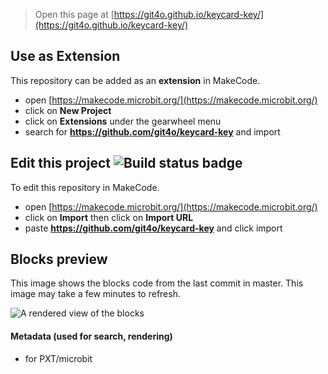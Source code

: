 
> Open this page at [https://git4o.github.io/keycard-key/](https://git4o.github.io/keycard-key/)

## Use as Extension

This repository can be added as an **extension** in MakeCode.

* open [https://makecode.microbit.org/](https://makecode.microbit.org/)
* click on **New Project**
* click on **Extensions** under the gearwheel menu
* search for **https://github.com/git4o/keycard-key** and import

## Edit this project ![Build status badge](https://github.com/git4o/keycard-key/workflows/MakeCode/badge.svg)

To edit this repository in MakeCode.

* open [https://makecode.microbit.org/](https://makecode.microbit.org/)
* click on **Import** then click on **Import URL**
* paste **https://github.com/git4o/keycard-key** and click import

## Blocks preview

This image shows the blocks code from the last commit in master.
This image may take a few minutes to refresh.

![A rendered view of the blocks](https://github.com/git4o/keycard-key/raw/master/.github/makecode/blocks.png)

#### Metadata (used for search, rendering)

* for PXT/microbit
<script src="https://makecode.com/gh-pages-embed.js"></script><script>makeCodeRender("{{ site.makecode.home_url }}", "{{ site.github.owner_name }}/{{ site.github.repository_name }}");</script>
